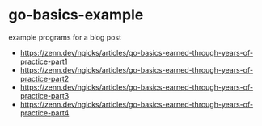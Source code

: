 # go-basics-example

example programs for a blog post

- https://zenn.dev/ngicks/articles/go-basics-earned-through-years-of-practice-part1
- https://zenn.dev/ngicks/articles/go-basics-earned-through-years-of-practice-part2
- https://zenn.dev/ngicks/articles/go-basics-earned-through-years-of-practice-part3
- https://zenn.dev/ngicks/articles/go-basics-earned-through-years-of-practice-part4

